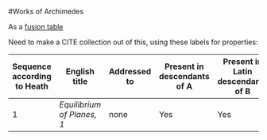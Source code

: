 #Works of Archimedes

As a [fusion table](https://www.google.com/fusiontables/data?docid=1tX1Zi-J0jaRTPrKMX79wxrIs6e9yTuIYJtrn610)

Need to make a CITE collection out of this, using these labels for properties:

| Sequence according to Heath | English title | Addressed to | Present in descendants of A | Present in Latin descendants of B | Present in C  | Commentary by Eutocius | Received text in literary Doric |
|-----------------------------|---------------|--------------|-----------------------------|-----------------------------------|---------------|------------------------|-------|
| 1 | *Equilibrium of Planes, 1* | none | Yes | Yes | Yes | Yes | Yes</td>
